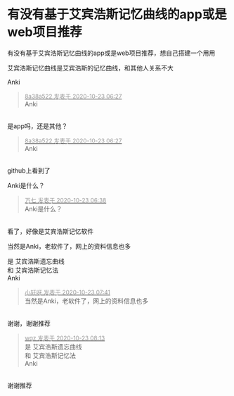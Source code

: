 # 有没有基于艾宾浩斯记忆曲线的app或是web项目推荐


有没有基于艾宾浩斯记忆曲线的app或是web项目推荐，想自己搭建一个用用

艾宾浩斯记忆曲线是艾宾浩斯的记忆曲线，和其他人关系不大

Anki

<div class="quote"><blockquote><font size="2"><a href="https://www.hostloc.com/forum.php?mod=redirect&amp;goto=findpost&amp;pid=9339101&amp;ptid=757442" target="_blank"><font color="#999999">8a38a522 发表于 2020-10-23 06:27</font></a></font><br />
Anki</blockquote></div><br />
是app吗，还是其他？

<div class="quote"><blockquote><font size="2"><a href="https://www.hostloc.com/forum.php?mod=redirect&amp;goto=findpost&amp;pid=9339101&amp;ptid=757442" target="_blank"><font color="#999999">8a38a522 发表于 2020-10-23 06:27</font></a></font><br />
Anki</blockquote></div><br />
github上看到了

Anki是什么？

<div class="quote"><blockquote><font size="2"><a href="https://www.hostloc.com/forum.php?mod=redirect&amp;goto=findpost&amp;pid=9339107&amp;ptid=757442" target="_blank"><font color="#999999">万七 发表于 2020-10-23 06:38</font></a></font><br />
Anki是什么？</blockquote></div><br />
看了，好像是艾宾浩斯记忆软件

当然是Anki，老软件了，网上的资料信息也多

是 艾宾浩斯遗忘曲线<br />
和 艾宾浩斯记忆法<br />
Anki<img id="aimg_cUjBK" onclick="zoom(this, this.src, 0, 0, 0)" class="zoom" src="https://cdn.jsdelivr.net/gh/hishis/forum-master/public/images/patch.gif" onmouseover="img_onmouseoverfunc(this)" onload="thumbImg(this)" border="0" alt="" />

<div class="quote"><blockquote><font size="2"><a href="https://www.hostloc.com/forum.php?mod=redirect&amp;goto=findpost&amp;pid=9339143&amp;ptid=757442" target="_blank"><font color="#999999">小轩呀 发表于 2020-10-23 07:41</font></a></font><br />
当然是Anki，老软件了，网上的资料信息也多</blockquote></div><br />
谢谢，谢谢推荐

<div class="quote"><blockquote><font size="2"><a href="https://www.hostloc.com/forum.php?mod=redirect&amp;goto=findpost&amp;pid=9339196&amp;ptid=757442" target="_blank"><font color="#999999">wqz 发表于 2020-10-23 08:13</font></a></font><br />
是 艾宾浩斯遗忘曲线<br />
和 艾宾浩斯记忆法<br />
Anki</blockquote></div><br />
谢谢推荐
